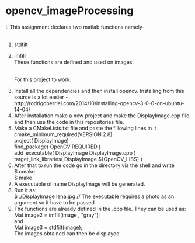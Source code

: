 # opencv_imageProcessing

I.   This assignment declares two matlab functions namely-<br /><br />
1. stdfilt <br />
2. imfill<br />
   These functions are defined and used on images.<br /><br />

   For this project to work:<br />
   <ol>

<li> Install all the dependencies and then install opencv. Installing from this source is a lot easier -<br />
   http://rodrigoberriel.com/2014/10/installing-opencv-3-0-0-on-ubuntu-14-04/  
</li>
<li>
 After installation make a new project and make the DisplayImage.cpp file and then use the code in this repositories    
   file.
</li>
<li>
Make a CMakeLists.txt file and paste the fillowing lines in it <br />
   cmake_minimum_required(VERSION 2.8) <br />
   project( DisplayImage) <br />
   find_package( OpenCV REQUIRED ) <br />
   add_executable( DisplayImage DisplayImage.cpp ) <br />
   target_link_libraries( DisplayImage ${OpenCV_LIBS} ) 
</li>
<li>
 After that to run the code go in the directory via the shell and write <br />
   $ cmake .  <br />
   $ make  <br />
</li>
<li>
 A executable of name DisplayImage will be generated. <br />
</li>
<li>
Run it as: <br />
  $ ./DisplayImage lena.jpg   // The executable requires a photo as an argument so it have to be passed <br />
</li>
<li>
The functions are already defined in the .cpp file. They can be used as: <br />
   Mat image2 = imfill(image , "gray");<br />
   and <br />
   Mat image3 = stdfilt(image); <br />
   The images obtained can then be displayed.
</li>
</ol>   
      
